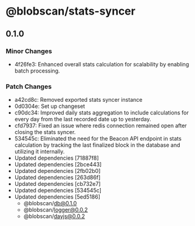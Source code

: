 # @blobscan/stats-syncer

## 0.1.0

### Minor Changes

- 4f26fe3: Enhanced overall stats calculation for scalability by enabling batch processing.

### Patch Changes

- a42cd8c: Removed exported stats syncer instance
- 0d0304e: Set up changeset
- c90dc34: Improved daily stats aggregation to include calculations for every day from the last recorded date up to yesterday.
- cfd7937: Fixed an issue where redis connection remained open after closing the stats syncer.
- 534545c: Eliminated the need for the Beacon API endpoint in stats calculation by tracking the last finalized block in the database and utilizing it internally.
- Updated dependencies [71887f8]
- Updated dependencies [2bce443]
- Updated dependencies [2fb02b0]
- Updated dependencies [263d86f]
- Updated dependencies [cb732e7]
- Updated dependencies [534545c]
- Updated dependencies [5ed5186]
  - @blobscan/db@0.1.0
  - @blobscan/logger@0.0.2
  - @blobscan/dayjs@0.0.2
